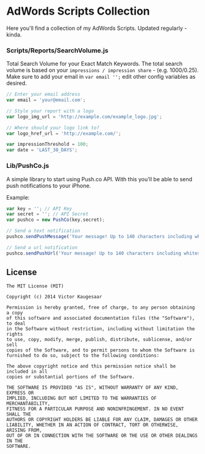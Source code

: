 AdWords Scripts Collection
===============

Here you'll find a collection of my AdWords Scripts. Updated regularly - kinda.

### Scripts/Reports/SearchVolume.js
Total Search Volume for your Exact Match Keywords. The total search volume is based on your ```impressions / impression share``` - (e.g. 1000/0.25). Make sure to add your email in ```var email '';``` edit other config variables as desired.

```javascript
// Enter your email address
var email = 'your@email.com'; 

// Style your report with a logo
var logo_img_url = 'http://example.com/example_logo.jpg';

// Where should your logo link to?
var logo_href_url = 'http://example.com/';

var impressionThreshold = 100;
var date = 'LAST_30_DAYS';
```


### Lib/PushCo.js

A simple library to start using Push.co API. With this you'll be able to send push notifications to your iPhone.

Example:

```javascript
var key = ''; // API Key
var secret = ''; // API Secret 
var pushco = new PushCo(key,secret);

// Send a text notification
pushco.sendPushMessage('Your message! Up to 140 characters including whitespace.');

// Send a url notification
pushco.sendPushUrl('Your message! Up to 140 characters including whitespace.", "http://goo.gl/Yl9BsJ');
```


## License

```
The MIT License (MIT)

Copyright (c) 2014 Victor Kaugesaar

Permission is hereby granted, free of charge, to any person obtaining a copy
of this software and associated documentation files (the "Software"), to deal
in the Software without restriction, including without limitation the rights
to use, copy, modify, merge, publish, distribute, sublicense, and/or sell
copies of the Software, and to permit persons to whom the Software is
furnished to do so, subject to the following conditions:

The above copyright notice and this permission notice shall be included in all
copies or substantial portions of the Software.

THE SOFTWARE IS PROVIDED "AS IS", WITHOUT WARRANTY OF ANY KIND, EXPRESS OR
IMPLIED, INCLUDING BUT NOT LIMITED TO THE WARRANTIES OF MERCHANTABILITY,
FITNESS FOR A PARTICULAR PURPOSE AND NONINFRINGEMENT. IN NO EVENT SHALL THE
AUTHORS OR COPYRIGHT HOLDERS BE LIABLE FOR ANY CLAIM, DAMAGES OR OTHER
LIABILITY, WHETHER IN AN ACTION OF CONTRACT, TORT OR OTHERWISE, ARISING FROM,
OUT OF OR IN CONNECTION WITH THE SOFTWARE OR THE USE OR OTHER DEALINGS IN THE
SOFTWARE.
```